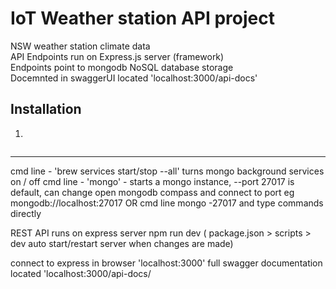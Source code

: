 # IoT Weather station API project

NSW weather station climate data   
API Endpoints run on Express.js server (framework)    
Endpoints point to mongodb NoSQL database storage   
Docemnted in swaggerUI located 'localhost:3000/api-docs'  

## Installation 

1. 

```

```

--- 

cmd line - 'brew services start/stop --all' turns mongo background services on / off
cmd line - 'mongo' - starts a mongo instance, --port 27017 is default, can change 
open mongodb compass and connect to port eg mongodb://localhost:27017
OR cmd line mongo -27017 and type commands directly 

REST API runs on express server
npm run dev ( package.json > scripts > dev auto start/restart server when changes are made)

connect to express in browser 'localhost:3000'
full swagger documentation located 'localhost:3000/api-docs/
